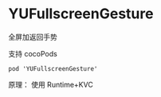 # YUFullscreenGesture

全屏加返回手势

支持 cocoPods

```
pod 'YUFullscreenGesture'
```

原理：
使用 Runtime+KVC


